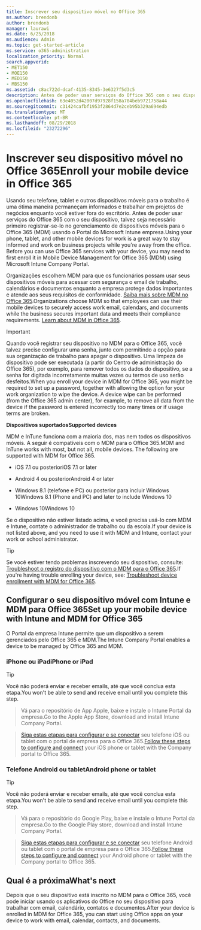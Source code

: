 ```yaml
---
title: Inscrever seu dispositivo móvel no Office 365
ms.author: brendonb
author: brendonb
manager: laurawi
ms.date: 6/25/2018
ms.audience: Admin
ms.topic: get-started-article
ms.service: o365-administration
localization_priority: Normal
search.appverid:
- MET150
- MOE150
- MED150
- MBS150
ms.assetid: c8ac722d-dcaf-4135-8345-3e6327f5d3c5
description: Antes de poder usar serviços do Office 365 com o seu dispositivo, talvez seja necessário que você siga estas etapas para se inscrever em gerenciamento de dispositivos móveis para o Office 365 (MDM). Você fazer isso quando você adiciona seu trabalho ou escola a conta de email para seu dispositivo pela primeira vez.
ms.openlocfilehash: 63e4052d42007d97928f158a704beb9721758a44
ms.sourcegitcommit: c31424cafbf1953f2864d7e2ceb95b329a694edb
ms.translationtype: MT
ms.contentlocale: pt-BR
ms.lasthandoff: 08/29/2018
ms.locfileid: "23272296"
---
```

# <a name="enroll-your-mobile-device-in-office-365"></a><span data-ttu-id="04e32-104">Inscrever seu dispositivo móvel no Office 365</span><span class="sxs-lookup"><span data-stu-id="04e32-104">Enroll your mobile device in Office 365</span></span>

<span data-ttu-id="04e32-p102">Usando seu telefone, tablet e outros dispositivos móveis para o trabalho é uma ótima maneira permaneçam informados e trabalhar em projetos de negócios enquanto você estiver fora do escritório. Antes de poder usar serviços do Office 365 com o seu dispositivo, talvez seja necessário primeiro registrar-se-lo no gerenciamento de dispositivos móveis para o Office 365 (MDM) usando o Portal do Microsoft Intune empresa.</span><span class="sxs-lookup"><span data-stu-id="04e32-p102">Using your phone, tablet, and other mobile devices for work is a great way to stay informed and work on business projects while you're away from the office. Before you can use Office 365 services with your device, you may need to first enroll it in Mobile Device Management for Office 365 (MDM) using Microsoft Intune Company Portal.</span></span>
  
<span data-ttu-id="04e32-p103">Organizações escolhem MDM para que os funcionários possam usar seus dispositivos móveis para acessar com segurança o email de trabalho, calendários e documentos enquanto a empresa protege dados importantes e atende aos seus requisitos de conformidade. [Saiba mais sobre MDM no Office 365](https://go.microsoft.com/fwlink/?LinkId=615142).</span><span class="sxs-lookup"><span data-stu-id="04e32-p103">Organizations choose MDM so that employees can use their mobile devices to securely access work email, calendars, and documents while the business secures important data and meets their compliance requirements. [Learn about MDM in Office 365](https://go.microsoft.com/fwlink/?LinkId=615142).</span></span>
  
> [!IMPORTANT]
> <span data-ttu-id="04e32-p104">Quando você registrar seu dispositivo no MDM para o Office 365, você talvez precise configurar uma senha, junto com permitindo a opção para sua organização de trabalho para apagar o dispositivo. Uma limpeza de dispositivo pode ser executada (a partir do Centro de administração do Office 365), por exemplo, para remover todos os dados do dispositivo, se a senha for digitada incorretamente muitas vezes ou termos de uso serão desfeitos.</span><span class="sxs-lookup"><span data-stu-id="04e32-p104">When you enroll your device in MDM for Office 365, you might be required to set up a password, together with allowing the option for your work organization to wipe the device. A device wipe can be performed (from the Office 365 admin center), for example, to remove all data from the device if the password is entered incorrectly too many times or if usage terms are broken.</span></span> 
  
 <span data-ttu-id="04e32-111">**Dispositivos suportados**</span><span class="sxs-lookup"><span data-stu-id="04e32-111">**Supported devices**</span></span>
  
<span data-ttu-id="04e32-p105">MDM e InTune funciona com a maioria dos, mas nem todos os dispositivos móveis. A seguir é compatíveis com o MDM para o Office 365.</span><span class="sxs-lookup"><span data-stu-id="04e32-p105">MDM and InTune works with most, but not all, mobile devices. The following are supported with MDM for Office 365.</span></span>
  
- <span data-ttu-id="04e32-114">iOS 7.1 ou posterior</span><span class="sxs-lookup"><span data-stu-id="04e32-114">iOS 7.1 or later</span></span>
    
- <span data-ttu-id="04e32-115">Android 4 ou posterior</span><span class="sxs-lookup"><span data-stu-id="04e32-115">Android 4 or later</span></span>
    
- <span data-ttu-id="04e32-116">Windows 8.1 (telefone e PC) ou posterior para incluir Windows 10</span><span class="sxs-lookup"><span data-stu-id="04e32-116">Windows 8.1 (Phone and PC) and later to include Windows 10</span></span>
    
- <span data-ttu-id="04e32-117">Windows 10</span><span class="sxs-lookup"><span data-stu-id="04e32-117">Windows 10</span></span>
    
<span data-ttu-id="04e32-118">Se o dispositivo não estiver listado acima, e você precisa usá-lo com MDM e Intune, contate o administrador de trabalho ou da escola.</span><span class="sxs-lookup"><span data-stu-id="04e32-118">If your device is not listed above, and you need to use it with MDM and Intune, contact your work or school administrator.</span></span>
  
> [!TIP]
> <span data-ttu-id="04e32-119">Se você estiver tendo problemas inscrevendo seu dispositivo, consulte: [Troubleshoot o registro do dispositivo com o MDM para o Office 365](troubleshoot-mdm.md).</span><span class="sxs-lookup"><span data-stu-id="04e32-119">If you're having trouble enrolling your device, see: [Troubleshoot device enrollment with MDM for Office 365](troubleshoot-mdm.md).</span></span> 
  
## <a name="set-up-your-mobile-device-with-intune-and-mdm-for-office-365"></a><span data-ttu-id="04e32-120">Configurar o seu dispositivo móvel com Intune e MDM para Office 365</span><span class="sxs-lookup"><span data-stu-id="04e32-120">Set up your mobile device with Intune and MDM for Office 365</span></span>

<span data-ttu-id="04e32-121">O Portal da empresa Intune permite que um dispositivo a serem gerenciados pelo Office 365 e MDM.</span><span class="sxs-lookup"><span data-stu-id="04e32-121">The Intune Company Portal enables a device to be managed by Office 365 and MDM.</span></span>
  
### <a name="iphone-or-ipad"></a><span data-ttu-id="04e32-122">iPhone ou iPad</span><span class="sxs-lookup"><span data-stu-id="04e32-122">iPhone or iPad</span></span>

> [!TIP]
> <span data-ttu-id="04e32-123">Você não poderá enviar e receber emails, até que você conclua esta etapa.</span><span class="sxs-lookup"><span data-stu-id="04e32-123">You won't be able to send and receive email until you complete this step.</span></span> 
  
> <span data-ttu-id="04e32-124">Vá para o repositório de App Apple, baixe e instale o Intune Portal da empresa.</span><span class="sxs-lookup"><span data-stu-id="04e32-124">Go to the Apple App Store, download and install Intune Company Portal.</span></span>
    
> <span data-ttu-id="04e32-125">[Siga estas etapas para configurar e se conectar](https://go.microsoft.com/fwlink/?linkid=875316) seu telefone iOS ou tablet com o portal de empresa para o Office 365.</span><span class="sxs-lookup"><span data-stu-id="04e32-125">[Follow these steps to configure and connect](https://go.microsoft.com/fwlink/?linkid=875316) your iOS phone or tablet with the Company portal to Office 365.</span></span> 
    
### <a name="android-phone-or-tablet"></a><span data-ttu-id="04e32-126">Telefone Android ou tablet</span><span class="sxs-lookup"><span data-stu-id="04e32-126">Android phone or tablet</span></span>

> [!TIP]
> <span data-ttu-id="04e32-127">Você não poderá enviar e receber emails, até que você conclua esta etapa.</span><span class="sxs-lookup"><span data-stu-id="04e32-127">You won't be able to send and receive email until you complete this step.</span></span> 
  
> <span data-ttu-id="04e32-128">Vá para o repositório do Google Play, baixe e instale o Intune Portal da empresa.</span><span class="sxs-lookup"><span data-stu-id="04e32-128">Go to the Google Play store, download and install Intune Company Portal.</span></span>
    
> <span data-ttu-id="04e32-129">[Siga estas etapas para configurar e se conectar](https://go.microsoft.com/fwlink/?linkid=875317) seu telefone Android ou tablet com o portal de empresa para o Office 365.</span><span class="sxs-lookup"><span data-stu-id="04e32-129">[Follow these steps to configure and connect](https://go.microsoft.com/fwlink/?linkid=875317) your Android phone or tablet with the Company portal to Office 365.</span></span> 
    
## <a name="whats-next"></a><span data-ttu-id="04e32-130">Qual é a próxima</span><span class="sxs-lookup"><span data-stu-id="04e32-130">What's next</span></span>

<span data-ttu-id="04e32-131">Depois que o seu dispositivo está inscrito no MDM para o Office 365, você pode iniciar usando os aplicativos do Office no seu dispositivo para trabalhar com email, calendário, contatos e documentos.</span><span class="sxs-lookup"><span data-stu-id="04e32-131">After your device is enrolled in MDM for Office 365, you can start using Office apps on your device to work with email, calendar, contacts, and documents.</span></span>
  

